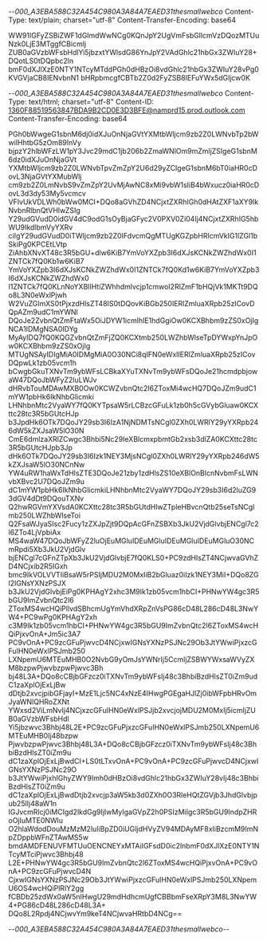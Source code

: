 --_000_A3EBA588C32A454C980A3A84A7EAED31thesmallwebco_
Content-Type: text/plain; charset="utf-8"
Content-Transfer-Encoding: base64

WW91IGFyZSBiZWF1dGlmdWwNCg0KQnJpY2UgVmFsbGllcmVzDQozMTUuNzk0LjE3MTggfCBicmlj
ZUB0aGVzbWFsbHdlYi5jbzxtYWlsdG86YnJpY2VAdGhlc21hbGx3ZWIuY28+DQotLS0tDQpbc2ln
bmF0dXJlXzE0NTY1NTcyMTddPGh0dHBzOi8vdGhlc21hbGx3ZWIuY28vPg0KVGVjaCB8IENvbnN1
bHRpbmcgfCBTb2Z0d2FyZSB8IEFuYWx5dGljcw0K

--_000_A3EBA588C32A454C980A3A84A7EAED31thesmallwebco_
Content-Type: text/html; charset="utf-8"
Content-ID: <1360F88519563847BDA9B2CD0E3D3BFE@namprd15.prod.outlook.com>
Content-Transfer-Encoding: base64

PGh0bWwgeG1sbnM6dj0idXJuOnNjaGVtYXMtbWljcm9zb2Z0LWNvbTp2bWwiIHhtbG5zOm89InVy
bjpzY2hlbWFzLW1pY3Jvc29mdC1jb206b2ZmaWNlOm9mZmljZSIgeG1sbnM6dz0idXJuOnNjaGVt
YXMtbWljcm9zb2Z0LWNvbTpvZmZpY2U6d29yZCIgeG1sbnM6bT0iaHR0cDovL3NjaGVtYXMubWlj
cm9zb2Z0LmNvbS9vZmZpY2UvMjAwNC8xMi9vbW1sIiB4bWxucz0iaHR0cDovL3d3dy53My5vcmcv
VFIvUkVDLWh0bWw0MCI+DQo8aGVhZD4NCjxtZXRhIGh0dHAtZXF1aXY9IkNvbnRlbnQtVHlwZSIg
Y29udGVudD0idGV4dC9odG1sOyBjaGFyc2V0PXV0Zi04Ij4NCjxtZXRhIG5hbWU9IkdlbmVyYXRv
ciIgY29udGVudD0iTWljcm9zb2Z0IFdvcmQgMTUgKGZpbHRlcmVkIG1lZGl1bSkiPg0KPCEtLVtp
ZiAhbXNvXT48c3R5bGU+dlw6KiB7YmVoYXZpb3I6dXJsKCNkZWZhdWx0I1ZNTCk7fQ0Kb1w6KiB7
YmVoYXZpb3I6dXJsKCNkZWZhdWx0I1ZNTCk7fQ0Kd1w6KiB7YmVoYXZpb3I6dXJsKCNkZWZhdWx0
I1ZNTCk7fQ0KLnNoYXBlIHtiZWhhdmlvcjp1cmwoI2RlZmF1bHQjVk1MKTt9DQo8L3N0eWxlPjwh
W2VuZGlmXS0tPjxzdHlsZT48IS0tDQovKiBGb250IERlZmluaXRpb25zICovDQpAZm9udC1mYWNl
DQoJe2ZvbnQtZmFtaWx5OiJDYW1icmlhIE1hdGgiOw0KCXBhbm9zZS0xOjIgNCA1IDMgNSA0IDYg
MyAyIDQ7fQ0KQGZvbnQtZmFjZQ0KCXtmb250LWZhbWlseTpDYWxpYnJpOw0KCXBhbm9zZS0xOjIg
MTUgNSAyIDIgMiA0IDMgMiA0O30NCi8qIFN0eWxlIERlZmluaXRpb25zICovDQpwLk1zb05vcm1h
bCwgbGkuTXNvTm9ybWFsLCBkaXYuTXNvTm9ybWFsDQoJe21hcmdpbjowaW47DQoJbWFyZ2luLWJv
dHRvbTouMDAwMXB0Ow0KCWZvbnQtc2l6ZToxMi4wcHQ7DQoJZm9udC1mYW1pbHk6IkNhbGlicmki
LHNhbnMtc2VyaWY7fQ0KYTpsaW5rLCBzcGFuLk1zb0h5cGVybGluaw0KCXttc28tc3R5bGUtcHJp
b3JpdHk6OTk7DQoJY29sb3I6IzA1NjNDMTsNCgl0ZXh0LWRlY29yYXRpb246dW5kZXJsaW5lO30N
CmE6dmlzaXRlZCwgc3Bhbi5Nc29IeXBlcmxpbmtGb2xsb3dlZA0KCXttc28tc3R5bGUtcHJpb3Jp
dHk6OTk7DQoJY29sb3I6Izk1NEY3MjsNCgl0ZXh0LWRlY29yYXRpb246dW5kZXJsaW5lO30NCnNw
YW4uRW1haWxTdHlsZTE3DQoJe21zby1zdHlsZS10eXBlOnBlcnNvbmFsLWNvbXBvc2U7DQoJZm9u
dC1mYW1pbHk6IkNhbGlicmkiLHNhbnMtc2VyaWY7DQoJY29sb3I6d2luZG93dGV4dDt9DQouTXNv
Q2hwRGVmYXVsdA0KCXttc28tc3R5bGUtdHlwZTpleHBvcnQtb25seTsNCglmb250LWZhbWlseToi
Q2FsaWJyaSIsc2Fucy1zZXJpZjt9DQpAcGFnZSBXb3JkU2VjdGlvbjENCgl7c2l6ZTo4LjVpbiAx
MS4waW47DQoJbWFyZ2luOjEuMGluIDEuMGluIDEuMGluIDEuMGluO30NCmRpdi5Xb3JkU2VjdGlv
bjENCgl7cGFnZTpXb3JkU2VjdGlvbjE7fQ0KLS0+PC9zdHlsZT4NCjwvaGVhZD4NCjxib2R5IGxh
bmc9IkVOLVVTIiBsaW5rPSIjMDU2M0MxIiB2bGluaz0iIzk1NEY3MiI+DQo8ZGl2IGNsYXNzPSJX
b3JkU2VjdGlvbjEiPg0KPHAgY2xhc3M9Ik1zb05vcm1hbCI+PHNwYW4gc3R5bGU9ImZvbnQtc2l6
ZToxMS4wcHQiPllvdSBhcmUgYmVhdXRpZnVsPG86cD48L286cD48L3NwYW4+PC9wPg0KPHAgY2xh
c3M9Ik1zb05vcm1hbCI+PHNwYW4gc3R5bGU9ImZvbnQtc2l6ZToxMS4wcHQiPjxvOnA+Jm5ic3A7
PC9vOnA+PC9zcGFuPjwvcD4NCjxwIGNsYXNzPSJNc29Ob3JtYWwiPjxzcGFuIHN0eWxlPSJmb250
LXNpemU6MTEuMHB0O2NvbG9yOmJsYWNrIj5CcmljZSBWYWxsaWVyZXM8bzpwPjwvbzpwPjwvc3Bh
bj48L3A+DQo8cCBjbGFzcz0iTXNvTm9ybWFsIj48c3BhbiBzdHlsZT0iZm9udC1zaXplOjExLjBw
dDtjb2xvcjpibGFjayI+MzE1Ljc5NC4xNzE4IHwgPGEgaHJlZj0ibWFpbHRvOmJyaWNlQHRoZXNt
YWxsd2ViLmNvIj4NCjxzcGFuIHN0eWxlPSJjb2xvcjojMDU2M0MxIj5icmljZUB0aGVzbWFsbHdl
Yi5jbzwvc3Bhbj48L2E+PC9zcGFuPjxzcGFuIHN0eWxlPSJmb250LXNpemU6MTEuMHB0Ij48bzpw
PjwvbzpwPjwvc3Bhbj48L3A+DQo8cCBjbGFzcz0iTXNvTm9ybWFsIj48c3BhbiBzdHlsZT0iZm9u
dC1zaXplOjExLjBwdCI+LS0tLTxvOnA+PC9vOnA+PC9zcGFuPjwvcD4NCjxwIGNsYXNzPSJNc29O
b3JtYWwiPjxhIGhyZWY9Imh0dHBzOi8vdGhlc21hbGx3ZWIuY28vIj48c3BhbiBzdHlsZT0iZm9u
dC1zaXplOjExLjBwdDtjb2xvcjp3aW5kb3d0ZXh0O3RleHQtZGVjb3JhdGlvbjpub25lIj48aW1n
IGJvcmRlcj0iMCIgd2lkdGg9IjIwMyIgaGVpZ2h0PSIzMiIgc3R5bGU9IndpZHRoOjIuMTE0NWlu
O2hlaWdodDouMzMzM2luIiBpZD0iUGljdHVyZV94MDAyMF8xIiBzcmM9ImNpZDppbWFnZTAwMS5w
bmdAMDFENUVFMTUuOENCNEYxMTAiIGFsdD0ic2lnbmF0dXJlXzE0NTY1NTcyMTciPjwvc3Bhbj48
L2E+PHNwYW4gc3R5bGU9ImZvbnQtc2l6ZToxMS4wcHQiPjxvOnA+PC9vOnA+PC9zcGFuPjwvcD4N
CjxwIGNsYXNzPSJNc29Ob3JtYWwiPjxzcGFuIHN0eWxlPSJmb250LXNpemU6OS4wcHQiPlRlY2gg
fCBDb25zdWx0aW5nIHwgU29mdHdhcmUgfCBBbmFseXRpY3M8L3NwYW4+PG86cD48L286cD48L3A+
DQo8L2Rpdj4NCjwvYm9keT4NCjwvaHRtbD4NCg==

--_000_A3EBA588C32A454C980A3A84A7EAED31thesmallwebco_--
